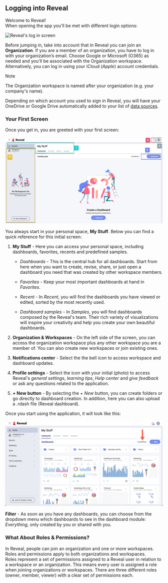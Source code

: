 ## Logging into Reveal

Welcome to Reveal!  
When opening the app you'll be met with different login options:

<img src="images/log-in-screen.png" alt="Reveal's log in screen" class="responsive-img"/>

Before jumping in, take into account that in Reveal you can join an **Organization**. If you are a member of an organization, you have to log in with your organization’s email. Choose Google or Microsoft (O365) as needed and you'll be associated with the Оrganization workspace. Alternatively, you can log in using your iCloud (*Apple*) account credentials.

> [!NOTE]
> The Organization workspace is named after your organization (e.g. your company's name).  

Depending on which account you used to sign in Reveal, you will have your OneDrive or Google Drive automatically added to your list of [data sources](~/en/datasources/overview.md).

### Your First Screen

Once you get in, you are greeted with your first screen:

<img src="images/reveal-initial-view.png" alt="First screen in Reveal with numbering added" class="responsive-img"/>

You always start in your personal space, **My Stuff**. Below you can find a quick reference for this initial screen:

1.  **My Stuff** - Here you can access your personal space, including dashboards, favorites, recents and predefined samples.

    *  *Dashboards* - This is the central hub for all dashboards. Start from here when you want to create, revise, share, or just open a dashboard you need that was created by other workspace members.

    * *Favorites* - Keep your most important dashboards at hand in *Favorites*.

    * *Recent* - In *Recent*, you will find the dashboards you have viewed or edited, sorted by the most recently used.

    * *Dashboard samples* - In *Samples*, you will find dashboards composed by the Reveal's team. Their rich variety of visualizations will inspire your creativity and help you create your own beautiful dashboards.

2.  **Organization & Workspaces** - On the left side of the screen, you can access the organization workspace plus any other workspace you are a member of. You can also create new workspaces or join existing ones.

3.  **Notifications center** - Select the the bell icon to access workspace and dashboard updates.

4.  **Profile settings** - Select the icon with your initial (photo) to access Reveal's *general settings*, *learning tips*, *Help center* and *give feedback* or ask any questions related to the application.

5.  **+ New button** - By selecting the *+ New* button, you can create folders or go directly to dashboard creation. In addition, here you can also upload a .rdash file (Reveal dashboard).

Once you start using the application, it will look like this:

<img src="images/reveal-initial-view-content.png" alt="First screen in Reveal with content" class="responsive-img"/>

**Filter** - As soon as you have any dashboards, you can choose from the dropdown menu which dashboards to see in the dashboard module: *Everything*, only created by you or shared with you.

### What About Roles & Permissions?

In Reveal, people can join an organization and one or more workspaces. Roles and permissions apply to both organizations and workspaces.  
Roles represent a set of permissions assigned to a Reveal user in relation to a workspace or an organization. This means every user is assigned a role when joining organizations or workspaces. There are three different roles (owner, member, viewer) with a clear set of permissions each.
